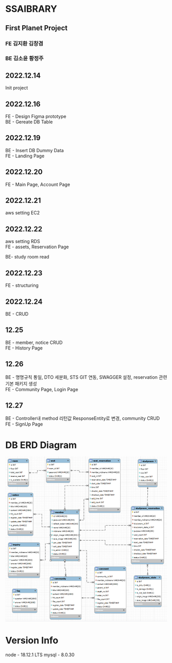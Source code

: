 ﻿# SSAIBRARY

## First Planet Project

### FE 김지환 김창겸

### BE 김소윤 황정주

## 2022.12.14

Init project

## 2022.12.16

FE - Design Figma prototype  
BE - Gereate DB Table

## 2022.12.19

BE - Insert DB Dummy Data  
FE - Landing Page

## 2022.12.20

FE - Main Page, Account Page

## 2022.12.21

aws setting EC2

## 2022.12.22

aws setting RDS  
FE - assets, Reservation Page

BE- study room read

## 2022.12.23

FE - structuring

## 2022.12.24

BE - CRUD

## 12.25

BE - member, notice CRUD  
FE - History Page

## 12.26

BE - 명명규칙 통일, DTO 세분화, STS GIT 연동, SWAGGER 설정, reservation 관련 기본 패키지 생성  
FE - Community Page, Login Page

## 12.27

BE - Controller내 method 리턴값 ResponseEntity로 변경, community CRUD  
FE - SignUp Page

# DB ERD Diagram

<img src = "./Files/Diagram.png">

# Version Info

node - 18.12.1 LTS
mysql - 8.0.30

